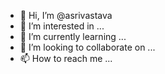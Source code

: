 - 👋 Hi, I’m @asrivastava
- 👀 I’m interested in ...
- 🌱 I’m currently learning ...
- 💞️ I’m looking to collaborate on ...
- 📫 How to reach me ...

<!---
asrivastava-solveda/asrivastava-solveda is a ✨ special ✨ repository because its `README.md` (this file) appears on your GitHub profile.
You can click the Preview link to take a look at your changes.
--->

